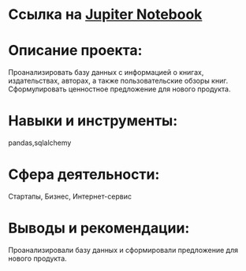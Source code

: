 # Ссылка на [Jupiter Notebook](https://github.com/AnastasiaKoshk/Portfolio/blob/main/SQL/SQL.ipynb)

# Описание проекта:
Проанализировать базу данных с информацией о книгах, издательствах, авторах, а также пользовательские обзоры книг. Сформулировать ценностное предложение для нового продукта.

# Навыки и инструменты:
pandas,sqlalchemy 

# Сфера деятельности:
Стартапы, Бизнес, Интернет-сервис

# Выводы и рекомендации:

Проанализировали базу данных и сформировали предложение для нового продукта.


